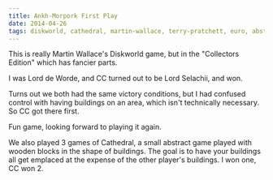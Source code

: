 ```yaml
---
title: Ankh-Morpork First Play
date: 2014-04-26
tags: diskworld, cathedral, martin-wallace, terry-pratchett, euro, abstract
---
```


This is really Martin Wallace's Diskworld game, but in the "Collectors
Edition" which has fancier parts.

I was Lord de Worde, and CC turned out to be Lord Selachii, and won.

Turns out we both had the same victory conditions, but I had confused
control with having buildings on an area, which isn't technically
necessary. So CC got there first.

Fun game, looking forward to playing it again.

We also played 3 games of Cathedral, a small abstract game played with
wooden blocks in the shape of buildings. The goal is to have your
buildings all get emplaced at the expense of the other player's
buildings. I won one, CC won 2.
